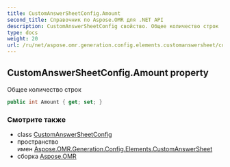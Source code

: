 ```yaml
---
title: CustomAnswerSheetConfig.Amount
second_title: Справочник по Aspose.OMR для .NET API
description: CustomAnswerSheetConfig свойство. Общее количество строк
type: docs
weight: 20
url: /ru/net/aspose.omr.generation.config.elements.customanswersheet/customanswersheetconfig/amount/
---
```

## CustomAnswerSheetConfig.Amount property

Общее количество строк

```csharp
public int Amount { get; set; }
```

### Смотрите также

* class [CustomAnswerSheetConfig](../)
* пространство имен [Aspose.OMR.Generation.Config.Elements.CustomAnswerSheet](../../customanswersheetconfig/)
* сборка [Aspose.OMR](../../../)


